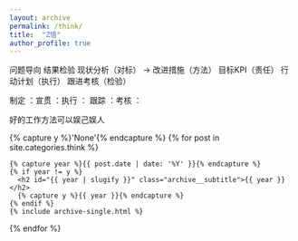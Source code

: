 ```yaml
---
layout: archive
permalink: /think/
title:  "Z悟"
author_profile: true
---
```

   问题导向 结果检验
现状分析（对标） -> 改进措施（方法） 目标KPI（责任） 行动计划（执行）  跟进考核（检验）

制定 ：宣贯 ：执行 ： 跟踪 ：考核 ：

好的工作方法可以娱己娱人  

<div>
 {% capture y %}'None'{% endcapture %}
 {% for post in site.categories.think %}

    {% capture year %}{{ post.date | date: '%Y' }}{% endcapture %}
    {% if year != y %}
      <h2 id="{{ year | slugify }}" class="archive__subtitle">{{ year }}</h2>
      {% capture y %}{{ year }}{% endcapture %}
    {% endif %}
    {% include archive-single.html %}

 {% endfor %}
</div>